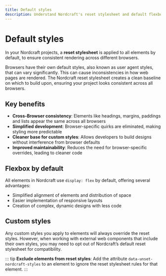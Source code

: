 ```yaml
---
title: Default styles
description: Understand Nordcraft's reset stylesheet and default flexbox layout that ensure consistent rendering across browsers with minimal configuration.
---
```


# Default styles

In your Nordcraft projects, a **reset stylesheet** is applied to all elements by default, to ensure consistent rendering across different browsers.

Browsers have their own default styles, also known as user agent styles, that can vary significantly. This can cause inconsistencies in how web pages are rendered. The Nordcraft reset stylesheet creates a clean baseline on which to build upon, ensuring your project looks consistent across all browsers.

## Key benefits

- **Cross-Browser consistency**: Elements like headings, margins, paddings and lists appear the same across all browsers
- **Simplified development**: Browser-specific quirks are eliminated, making styling more predictable
- **Cleaner base for custom styles**: Allows developers to build designs without interference from browser defaults
- **Improved maintainability**: Reduces the need for browser-specific overrides, leading to cleaner code

## Flexbox by default

All elements in Nordcraft use `display: flex` by default, offering several advantages:

- Simplified alignment of elements and distribution of space
- Easier implementation of responsive layouts
- Creation of complex, dynamic designs with less code

## Custom styles

Any custom styles you apply to elements will always override the reset styles. However, when working with external web components that include their own styles, you may need to opt out of Nordcraft’s default reset stylesheet for compatibility.

::: tip
**Exclude elements from reset styles**: Add the attribute `data-unset-nordcraft-styles` to an element to ignore the reset stylesheet rules for that element.
:::
